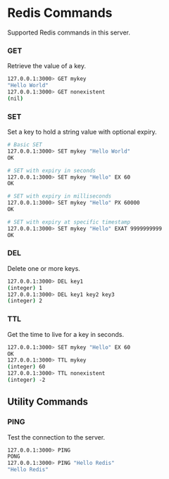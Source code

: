 # Redis Commands

Supported Redis commands in this server.

### GET
Retrieve the value of a key.

```bash
127.0.0.1:3000> GET mykey
"Hello World"
127.0.0.1:3000> GET nonexistent
(nil)
```

### SET
Set a key to hold a string value with optional expiry.

```bash
# Basic SET
127.0.0.1:3000> SET mykey "Hello World"
OK

# SET with expiry in seconds
127.0.0.1:3000> SET mykey "Hello" EX 60
OK

# SET with expiry in milliseconds
127.0.0.1:3000> SET mykey "Hello" PX 60000
OK

# SET with expiry at specific timestamp
127.0.0.1:3000> SET mykey "Hello" EXAT 9999999999
OK
```

### DEL
Delete one or more keys.

```bash
127.0.0.1:3000> DEL key1
(integer) 1
127.0.0.1:3000> DEL key1 key2 key3
(integer) 2
```

### TTL
Get the time to live for a key in seconds.

```bash
127.0.0.1:3000> SET mykey "Hello" EX 60
OK
127.0.0.1:3000> TTL mykey
(integer) 60
127.0.0.1:3000> TTL nonexistent
(integer) -2
```

## Utility Commands

### PING
Test the connection to the server.

```bash
127.0.0.1:3000> PING
PONG
127.0.0.1:3000> PING "Hello Redis"
"Hello Redis"
```
